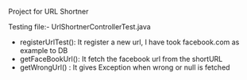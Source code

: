 Project for URL Shortner

Testing file:-
UrlShortnerControllerTest.java
- registerUrlTest(): It register a new url, I have took facebook.com as example to DB
- getFaceBookUrl(): It fetch the facebook url from the shortURL
- getWrongUrl() : It gives Exception when wrong or null is fetched
